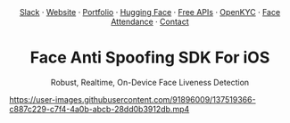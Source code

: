 <div align="center">
  <a href="https://join.slack.com/t/faceonlive/shared_invite/zt-2drx19c5t-vQsR4TUGPD8oL7i7BXdKZA">Slack</a>
    ·
   <a href="https://www.faceonlive.com/">Website</a>
    ·
   <a href="https://portfolio.faceonlive.com">Portfolio</a>  
    ·
    <a href="https://www.huggingface.co/FaceOnLive">Hugging Face</a>
    ·
    <a href="https://getapi.faceonlive.com">Free APIs</a>
    ·
    <a href="https://github.com/FaceOnLive/OpenKYC">OpenKYC</a>  
    ·
    <a href="https://github.com/FaceOnLive/Mask-Face-Attendance-App-Flutter">Face Attendance</a>  
    ·
    <a href="mailto:contact@faceonlive.com">Contact</a>
</div>
<h1 align="center">Face Anti Spoofing SDK For iOS</h1>
<p align="center">Robust, Realtime, On-Device Face Liveness Detection</p>

https://user-images.githubusercontent.com/91896009/137519366-c887c229-c7f4-4a0b-abcb-28dd0b3912db.mp4

